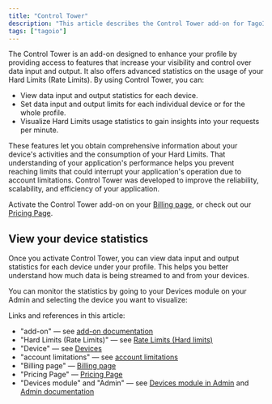 ```yaml
---
title: "Control Tower"
description: "This article describes the Control Tower add-on for TagoIO, explaining its capabilities for monitoring and limiting data input/output and Hard Limits usage, and how to view per-device statistics after activation."
tags: ["tagoio"]
---
```


The Control Tower is an add-on designed to enhance your profile by providing access to features that increase your visibility and control over data input and output. It also offers advanced statistics on the usage of your Hard Limits (Rate Limits). By using Control Tower, you can:

- View data input and output statistics for each device.
- Set data input and output limits for each individual device or for the whole profile.
- Visualize Hard Limits usage statistics to gain insights into your requests per minute.

These features let you obtain comprehensive information about your device's activities and the consumption of your Hard Limits. That understanding of your application's performance helps you prevent reaching limits that could interrupt your application's operation due to account limitations. Control Tower was developed to improve the reliability, scalability, and efficiency of your application.

Activate the Control Tower add-on on your [Billing page](link-to-billing-page), or check out our [Pricing Page](link-to-pricing-page).

## View your device statistics

Once you activate Control Tower, you can view data input and output statistics for each device under your profile. This helps you better understand how much data is being streamed to and from your devices.

You can monitor the statistics by going to your Devices module on your Admin and selecting the device you want to visualize:

<!-- Image placeholder removed for build -->

Links and references in this article:
- "add-on" — see [add-on documentation](link-to-add-on)
- "Hard Limits (Rate Limits)" — see [Rate Limits (Hard limits)](link-to-rate-limits)
- "Device" — see [Devices](link-to-devices)
- "account limitations" — see [account limitations](link-to-account-limitations)
- "Billing page" — [Billing page](link-to-billing-page)
- "Pricing Page" — [Pricing Page](link-to-pricing-page)
- "Devices module" and "Admin" — see [Devices module in Admin](link-to-devices) and [Admin documentation](link-to-admin)